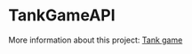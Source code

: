 # TankGameAPI
More information about this project: [Tank game](https://github.com/had0pelagic/TankGameFrontend)
